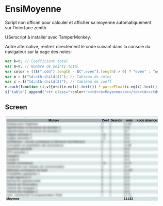 # EnsiMoyenne
Script non officiel pour calculer et afficher sa moyenne automatiquement sur l'interface zenith. 

USerscript à installer avec TamperMonkey.

Autre alternative, rentrez directement le code suivant dans la console du navigateur sur la page des notes:

```javascript
var k=0; // Coefficient total
var m=0; // Nombre de points total
var color = (($(".odd").length - $(".even").length) > 0) ? "even" : "odd"; // Couleur de la dernière ligne
var e = $("td:nth-child(4)"); // Tableau de notes
var c = $("td:nth-child(2)"); // Tableau de coeff
e.each(function (i,v){m+=((e.eq(i).text()) * parseFloat(c.eq(i).text()) );k+=parseFloat(c.eq(i).text());});
$("table").append("<tr class="+color+"><td><b>Moyenne</b></td><td></td><td></td><td><b>"+ (m/k).toFixed(3)+"</b></td><td></td>");
```


## Screen

![screen](https://raw.githubusercontent.com/Betcheg/EnsiMoyenne/master/screen.png)




